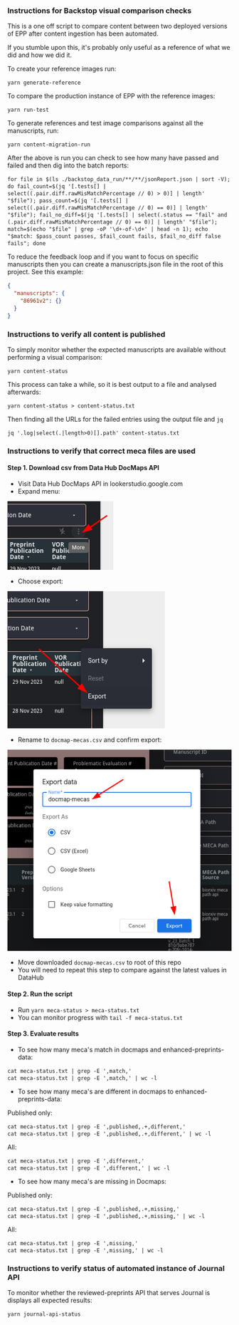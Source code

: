 ### Instructions for Backstop visual comparison checks

This is a one off script to compare content between two deployed versions of EPP after content ingestion has been automated.

If you stumble upon this, it's probably only useful as a reference of what we did and how we did it.

To create your reference images run:

```shell
yarn generate-reference
```

To compare the production instance of EPP with the reference images:

```shell
yarn run-test
```

To generate references and test image comparisons against all the manuscripts, run:

```shell
yarn content-migration-run
```

After the above is run you can check to see how many have passed and failed and then dig into the batch reports:

```shell
for file in $(ls ./backstop_data_run/**/**/jsonReport.json | sort -V); do fail_count=$(jq '[.tests[] | select((.pair.diff.rawMisMatchPercentage // 0) > 0)] | length' "$file"); pass_count=$(jq '[.tests[] | select((.pair.diff.rawMisMatchPercentage // 0) == 0)] | length' "$file"); fail_no_diff=$(jq '[.tests[] | select(.status == "fail" and (.pair.diff.rawMisMatchPercentage // 0) == 0)] | length' "$file"); match=$(echo "$file" | grep -oP '\d+-of-\d+' | head -n 1); echo "$match: $pass_count passes, $fail_count fails, $fail_no_diff false fails"; done
```

To reduce the feedback loop and if you want to focus on specific manuscripts then you can create a manuscripts.json file in the root of this project. See this example:

```json
{
  "manuscripts": {
    "86961v2": {}
  }
}
```

### Instructions to verify all content is published

To simply monitor whether the expected manuscripts are available without performing a visual comparison:

```shell
yarn content-status
```

This process can take a while, so it is best output to a file and analysed afterwards:

```shell
yarn content-status > content-status.txt
```

Then finding all the URLs for the failed entries using the output file and `jq`
```
jq '.log|select(.|length>0)[].path' content-status.txt
```

### Instructions to verify that correct meca files are used

#### Step 1. Download csv from Data Hub DocMaps API

- Visit Data Hub DocMaps API in lookerstudio.google.com
- Expand menu:

![Expand menu](/README-files/docmap-mecas-1.png)

- Choose export:

![Choose export](/README-files/docmap-mecas-2.png)

- Rename to `docmap-mecas.csv` and confirm export:

![Rename and confirm export](/README-files/docmap-mecas-3.png)

- Move downloaded `docmap-mecas.csv` to root of this repo
- You will need to repeat this step to compare against the latest values in DataHub

#### Step 2. Run the script
- Run `yarn meca-status > meca-status.txt`
- You can monitor progress with `tail -f meca-status.txt`

#### Step 3. Evaluate results
- To see how many meca's match in docmaps and enhanced-preprints-data:

```shell
cat meca-status.txt | grep -E ',match,'
cat meca-status.txt | grep -E ',match,' | wc -l
```

- To see how many meca's are different in docmaps to enhanced-preprints-data:

Published only:
```shell
cat meca-status.txt | grep -E ',published,.+,different,'
cat meca-status.txt | grep -E ',published,.+,different,' | wc -l
```

All:
```shell
cat meca-status.txt | grep -E ',different,'
cat meca-status.txt | grep -E ',different,' | wc -l
```

- To see how many meca's are missing in Docmaps:

Published only:
```shell
cat meca-status.txt | grep -E ',published,.+,missing,'
cat meca-status.txt | grep -E ',published,.+,missing,' | wc -l
```

All:
```shell
cat meca-status.txt | grep -E ',missing,'
cat meca-status.txt | grep -E ',missing,' | wc -l
```

### Instructions to verify status of automated instance of Journal API

To monitor whether the reviewed-preprints API that serves Journal is displays all expected results:

```shell
yarn journal-api-status
```
